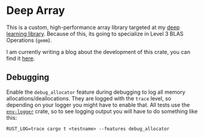 # Deep Array
This is a custom, high-performance array library targeted at my [deep learning library](https://www.github.com/Wuelle/deep_thought).
Because of this, its going to specialize in Level 3 BLAS Operations (`gemm`).

I am currently writing a blog about the development of this crate, you can find it [here](https://wuelle.github.io/array_docs).

## Debugging
Enable the `debug_allocator` feature during debugging to log all memory allocations/deallocations.
They are logged with the `trace` level, so depending on your logger you might have to enable that.
All tests use the [`env-logger`](https://github.com/env-logger-rs/env_logger/) crate, so to see logging output you will have to do something like this:
```
RUST_LOG=trace cargo t <testname> --features debug_allocator
```
